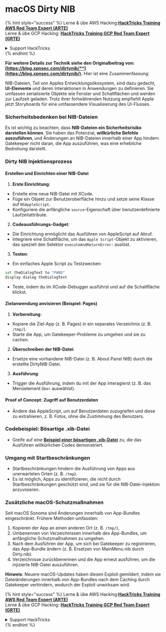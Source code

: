 # macOS Dirty NIB

{% hint style="success" %}
Lerne & übe AWS Hacking:<img src="/.gitbook/assets/arte.png" alt="" data-size="line">[**HackTricks Training AWS Red Team Expert (ARTE)**](https://training.hacktricks.xyz/courses/arte)<img src="/.gitbook/assets/arte.png" alt="" data-size="line">\
Lerne & übe GCP Hacking: <img src="/.gitbook/assets/grte.png" alt="" data-size="line">[**HackTricks Training GCP Red Team Expert (GRTE)**<img src="/.gitbook/assets/grte.png" alt="" data-size="line">](https://training.hacktricks.xyz/courses/grte)

<details>

<summary>Support HackTricks</summary>

* Überprüfe die [**Abonnementpläne**](https://github.com/sponsors/carlospolop)!
* **Tritt der** 💬 [**Discord-Gruppe**](https://discord.gg/hRep4RUj7f) oder der [**Telegram-Gruppe**](https://t.me/peass) bei oder **folge** uns auf **Twitter** 🐦 [**@hacktricks\_live**](https://twitter.com/hacktricks\_live)**.**
* **Teile Hacking-Tricks, indem du PRs zu den** [**HackTricks**](https://github.com/carlospolop/hacktricks) und [**HackTricks Cloud**](https://github.com/carlospolop/hacktricks-cloud) GitHub-Repos einreichst.

</details>
{% endhint %}

**Für weitere Details zur Technik siehe den Originalbeitrag von: [https://blog.xpnsec.com/dirtynib/**](https://blog.xpnsec.com/dirtynib/).** Hier ist eine Zusammenfassung:

NIB-Dateien, Teil von Apples Entwicklungsökosystem, sind dazu gedacht, **UI-Elemente** und deren Interaktionen in Anwendungen zu definieren. Sie umfassen serialisierte Objekte wie Fenster und Schaltflächen und werden zur Laufzeit geladen. Trotz ihrer fortwährenden Nutzung empfiehlt Apple jetzt Storyboards für eine umfassendere Visualisierung des UI-Flusses.

### Sicherheitsbedenken bei NIB-Dateien
Es ist wichtig zu beachten, dass **NIB-Dateien ein Sicherheitsrisiko darstellen können**. Sie haben das Potenzial, **willkürliche Befehle auszuführen**, und Änderungen an NIB-Dateien innerhalb einer App hindern Gatekeeper nicht daran, die App auszuführen, was eine erhebliche Bedrohung darstellt.

### Dirty NIB Injektionsprozess
#### Erstellen und Einrichten einer NIB-Datei
1. **Erste Einrichtung**:
- Erstelle eine neue NIB-Datei mit XCode.
- Füge ein Objekt zur Benutzeroberfläche hinzu und setze seine Klasse auf `NSAppleScript`.
- Konfiguriere die anfängliche `source`-Eigenschaft über benutzerdefinierte Laufzeitattribute.

2. **Codeausführungs-Gadget**:
- Die Einrichtung ermöglicht das Ausführen von AppleScript auf Abruf.
- Integriere eine Schaltfläche, um das `Apple Script`-Objekt zu aktivieren, das speziell den Selektor `executeAndReturnError:` auslöst.

3. **Testen**:
- Ein einfaches Apple Script zu Testzwecken:
```bash
set theDialogText to "PWND"
display dialog theDialogText
```
- Teste, indem du im XCode-Debugger ausführst und auf die Schaltfläche klickst.

#### Zielanwendung anvisieren (Beispiel: Pages)
1. **Vorbereitung**:
- Kopiere die Ziel-App (z. B. Pages) in ein separates Verzeichnis (z. B. `/tmp/`).
- Starte die App, um Gatekeeper-Probleme zu umgehen und sie zu cachen.

2. **Überschreiben der NIB-Datei**:
- Ersetze eine vorhandene NIB-Datei (z. B. About Panel NIB) durch die erstellte DirtyNIB-Datei.

3. **Ausführung**:
- Trigger die Ausführung, indem du mit der App interagierst (z. B. das Menüelement `Über` auswählst).

#### Proof of Concept: Zugriff auf Benutzerdaten
- Ändere das AppleScript, um auf Benutzerdaten zuzugreifen und diese zu extrahieren, z. B. Fotos, ohne die Zustimmung des Benutzers.

### Codebeispiel: Bösartige .xib-Datei
- Greife auf eine [**Beispiel einer bösartigen .xib-Datei**](https://gist.github.com/xpn/16bfbe5a3f64fedfcc1822d0562636b4) zu, die das Ausführen willkürlichen Codes demonstriert.

### Umgang mit Startbeschränkungen
- Startbeschränkungen hindern die Ausführung von Apps aus unerwarteten Orten (z. B. `/tmp`).
- Es ist möglich, Apps zu identifizieren, die nicht durch Startbeschränkungen geschützt sind, und sie für die NIB-Datei-Injektion anzuvisieren.

### Zusätzliche macOS-Schutzmaßnahmen
Seit macOS Sonoma sind Änderungen innerhalb von App-Bundles eingeschränkt. Frühere Methoden umfassten:
1. Kopieren der App an einen anderen Ort (z. B. `/tmp/`).
2. Umbenennen von Verzeichnissen innerhalb des App-Bundles, um anfängliche Schutzmaßnahmen zu umgehen.
3. Nach dem Ausführen der App, um sich bei Gatekeeper zu registrieren, das App-Bundle ändern (z. B. Ersetzen von MainMenu.nib durch Dirty.nib).
4. Verzeichnisse zurückbenennen und die App erneut ausführen, um die injizierte NIB-Datei auszuführen.

**Hinweis**: Neuere macOS-Updates haben diesen Exploit gemildert, indem sie Dateiänderungen innerhalb von App-Bundles nach dem Caching durch Gatekeeper verhindern, wodurch der Exploit unwirksam wird.


{% hint style="success" %}
Lerne & übe AWS Hacking:<img src="/.gitbook/assets/arte.png" alt="" data-size="line">[**HackTricks Training AWS Red Team Expert (ARTE)**](https://training.hacktricks.xyz/courses/arte)<img src="/.gitbook/assets/arte.png" alt="" data-size="line">\
Lerne & übe GCP Hacking: <img src="/.gitbook/assets/grte.png" alt="" data-size="line">[**HackTricks Training GCP Red Team Expert (GRTE)**<img src="/.gitbook/assets/grte.png" alt="" data-size="line">](https://training.hacktricks.xyz/courses/grte)

<details>

<summary>Support HackTricks</summary>

* Überprüfe die [**Abonnementpläne**](https://github.com/sponsors/carlospolop)!
* **Tritt der** 💬 [**Discord-Gruppe**](https://discord.gg/hRep4RUj7f) oder der [**Telegram-Gruppe**](https://t.me/peass) bei oder **folge** uns auf **Twitter** 🐦 [**@hacktricks\_live**](https://twitter.com/hacktricks\_live)**.**
* **Teile Hacking-Tricks, indem du PRs zu den** [**HackTricks**](https://github.com/carlospolop/hacktricks) und [**HackTricks Cloud**](https://github.com/carlospolop/hacktricks-cloud) GitHub-Repos einreichst.

</details>
{% endhint %}
